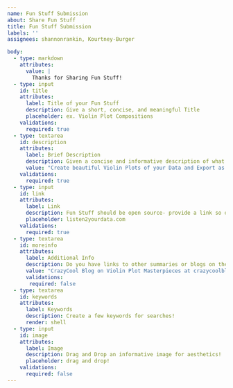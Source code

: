 ```yaml
---
name: Fun Stuff Submission
about: Share Fun Stuff
title: Fun Stuff Submission
labels: ''
assignees: shannonrankin, Kourtney-Burger

body:
  - type: markdown
    attributes:
      value: |
        Thanks for Sharing Fun Stuff!
  - type: input
    id: title
    attributes:
      label: Title of your Fun Stuff
      description: Give a short, concise, and meaningful Title
      placeholder: ex. Violin Plot Compositions
    validations:
      required: true
  - type: textarea
    id: description
    attributes:
      label: Brief Description
      description: Given a concise and informative description of what your Fun Stuff is, and possibly why it is so Fun
      value: "Create beautiful Violin Plots of your Data and Export as Orchestral Compositions"
    validations:
      required: true
  - type: input
    id: link
    attributes:
      label: Link
      description: Fun Stuff should be open source- provide a link so others can use the Fun Stuff
      placeholder: listen2yourdata.com
    validations:
      required: true
  - type: textarea
    id: moreinfo
    attributes:
      label: Additional Info
      description: Do you have links to other summaries or blogs on the Fun Stuff?
      value: "CrazyCool Blog on Violin Plot Masterpieces at crazycoolblogonmusicaldata.com"
      validations:
       required: false
  - type: textarea
    id: keywords
    attributes:
      label: Keywords
      description: Create a few keywords for searches!
      render: shell
  - type: input
    id: image
    attributes:
      label: Image
      description: Drag and Drop an informative image for aesthetics!
      placeholder: drag and drop!
    validations:
      required: false
---
```

